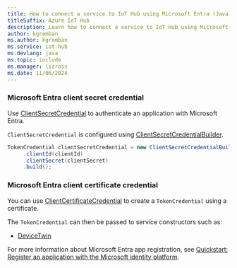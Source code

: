 ```yaml
---
title: How to connect a service to IoT Hub using Microsoft Entra (Java)
titleSuffix: Azure IoT Hub
description: Learn how to connect a service to IoT Hub using Microsoft Entra and the Azure IoT Hub SDK for Java.
author: kgremban
ms.author: kgremban
ms.service: iot-hub
ms.devlang: java
ms.topic: include
ms.manager: lizross
ms.date: 11/06/2024
---
```


### Microsoft Entra client secret credential

Use [ClientSecretCredential](/java/api/com.azure.identity.clientsecretcredential) to authenticate an application with Microsoft Entra.

`ClientSecretCredential` is configured using [ClientSecretCredentialBuilder](/java/api/com.azure.identity.clientsecretcredentialbuilder).

```java
TokenCredential clientSecretCredential = new ClientSecretCredentialBuilder().tenantId(tenantId)
     .clientId(clientId)
     .clientSecret(clientSecret)
     .build();
```

### Microsoft Entra client certificate credential

You can use [ClientCertificateCredential](/java/api/com.azure.identity.clientcertificatecredential) to create a `TokenCredential` using a certificate.

The `TokenCredential` can then be passed to service constructors such as:

* [DeviceTwin](/java/api/com.microsoft.azure.sdk.iot.service.devicetwin.devicetwin?#com-microsoft-azure-sdk-iot-service-devicetwin-devicetwin-devicetwin(java-lang-string-com-azure-core-credential-tokencredential))

For more information about Microsoft Entra app registration, see [Quickstart: Register an application with the Microsoft identity platform](/entra/identity-platform/quickstart-register-app).
